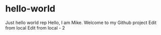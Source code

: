 # hello-world
Just hello world rep
Hello, I am Mike. Welcome to my Github project
Edit from local
Edit from local - 2